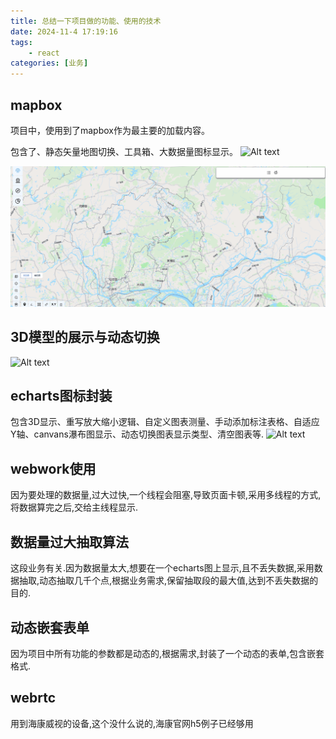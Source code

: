 ```yaml
---
title: 总结一下项目做的功能、使用的技术
date: 2024-11-4 17:19:16
tags:
    - react
categories: [业务]
---
```


## mapbox

项目中，使用到了mapbox作为最主要的加载内容。

包含了、静态矢量地图切换、工具箱、大数据量图标显示。
![Alt text](/img/rd.gif)
<!-- more -->
![Alt text](/img/rd1.gif)

## 3D模型的展示与动态切换
![Alt text](/img/rd2.gif)

## echarts图标封装

包含3D显示、重写放大缩小逻辑、自定义图表测量、手动添加标注表格、自适应Y轴、canvans瀑布图显示、动态切换图表显示类型、清空图表等.
![Alt text](/img/rd3.gif)

## webwork使用

因为要处理的数据量,过大过快,一个线程会阻塞,导致页面卡顿,采用多线程的方式,将数据算完之后,交给主线程显示.


## 数据量过大抽取算法
这段业务有关.因为数据量太大,想要在一个echarts图上显示,且不丢失数据,采用数据抽取,动态抽取几千个点,根据业务需求,保留抽取段的最大值,达到不丢失数据的目的.


## 动态嵌套表单
因为项目中所有功能的参数都是动态的,根据需求,封装了一个动态的表单,包含嵌套格式.


## webrtc
用到海康威视的设备,这个没什么说的,海康官网h5例子已经够用





